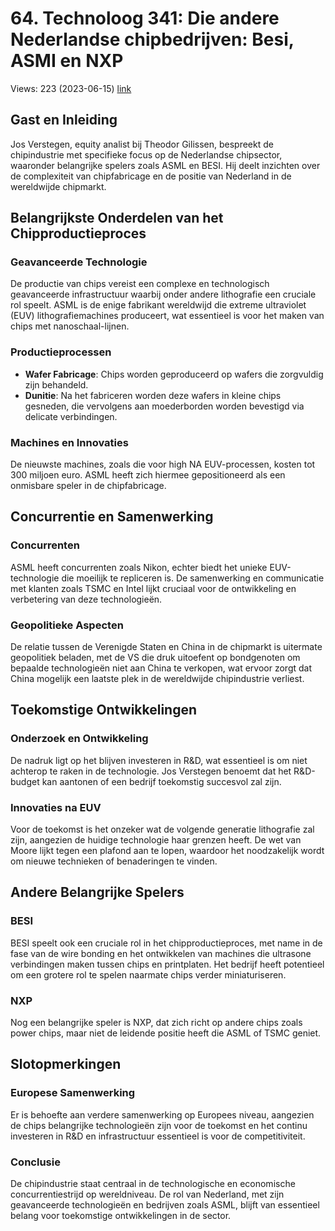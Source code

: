 # 64. Technoloog 341: Die andere Nederlandse chipbedrijven: Besi, ASMI en NXP
Views: 223 (2023-06-15) [link](https://www.youtube.com/watch?v=mHA8rZF75yI)


 ## Gast en Inleiding
Jos Verstegen, equity analist bij Theodor Gilissen, bespreekt de chipindustrie met specifieke focus op de Nederlandse chipsector, waaronder belangrijke spelers zoals ASML en BESI. Hij deelt inzichten over de complexiteit van chipfabricage en de positie van Nederland in de wereldwijde chipmarkt.

## Belangrijkste Onderdelen van het Chipproductieproces
### Geavanceerde Technologie
De productie van chips vereist een complexe en technologisch geavanceerde infrastructuur waarbij onder andere lithografie een cruciale rol speelt. ASML is de enige fabrikant wereldwijd die extreme ultraviolet (EUV) lithografiemachines produceert, wat essentieel is voor het maken van chips met nanoschaal-lijnen.

### Productieprocessen
- **Wafer Fabricage**: Chips worden geproduceerd op wafers die zorgvuldig zijn behandeld.
- **Dunitie**: Na het fabriceren worden deze wafers in kleine chips gesneden, die vervolgens aan moederborden worden bevestigd via delicate verbindingen.

### Machines en Innovaties
De nieuwste machines, zoals die voor high NA EUV-processen, kosten tot 300 miljoen euro. ASML heeft zich hiermee gepositioneerd als een onmisbare speler in de chipfabricage.

## Concurrentie en Samenwerking
### Concurrenten
ASML heeft concurrenten zoals Nikon, echter biedt het unieke EUV-technologie die moeilijk te repliceren is. De samenwerking en communicatie met klanten zoals TSMC en Intel lijkt cruciaal voor de ontwikkeling en verbetering van deze technologieën.

### Geopolitieke Aspecten
De relatie tussen de Verenigde Staten en China in de chipmarkt is uitermate geopolitiek beladen, met de VS die druk uitoefent op bondgenoten om bepaalde technologieën niet aan China te verkopen, wat ervoor zorgt dat China mogelijk een laatste plek in de wereldwijde chipindustrie verliest.

## Toekomstige Ontwikkelingen
### Onderzoek en Ontwikkeling
De nadruk ligt op het blijven investeren in R&D, wat essentieel is om niet achterop te raken in de technologie. Jos Verstegen benoemt dat het R&D-budget kan aantonen of een bedrijf toekomstig succesvol zal zijn.

### Innovaties na EUV
Voor de toekomst is het onzeker wat de volgende generatie lithografie zal zijn, aangezien de huidige technologie haar grenzen heeft. De wet van Moore lijkt tegen een plafond aan te lopen, waardoor het noodzakelijk wordt om nieuwe technieken of benaderingen te vinden.

## Andere Belangrijke Spelers
### BESI
BESI speelt ook een cruciale rol in het chipproductieproces, met name in de fase van de wire bonding en het ontwikkelen van machines die ultrasone verbindingen maken tussen chips en printplaten. Het bedrijf heeft potentieel om een grotere rol te spelen naarmate chips verder miniaturiseren.

### NXP
Nog een belangrijke speler is NXP, dat zich richt op andere chips zoals power chips, maar niet de leidende positie heeft die ASML of TSMC geniet.

## Slotopmerkingen
### Europese Samenwerking
Er is behoefte aan verdere samenwerking op Europees niveau, aangezien de chips belangrijke technologieën zijn voor de toekomst en het continu investeren in R&D en infrastructuur essentieel is voor de competitiviteit.

### Conclusie
De chipindustrie staat centraal in de technologische en economische concurrentiestrijd op wereldniveau. De rol van Nederland, met zijn geavanceerde technologieën en bedrijven zoals ASML, blijft van essentieel belang voor toekomstige ontwikkelingen in de sector.